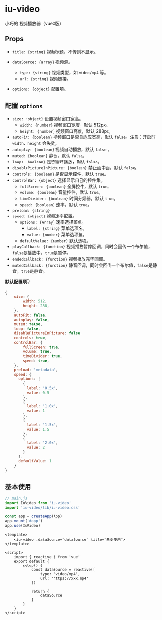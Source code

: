 # iu-video

小巧的 视频播放器（vue3版）



## Props

- `title: {string}`  视频标题，不传则不显示。
- `dataSource: {array}`  视频源。
  - `type: {string}` 视频类型，如 `video/mp4` 等。
  - `url: {string}` 视频链接。

- `options: {object}` 配置项。



## 配置 `options`

- `size: {object}` 设置视频窗口宽高。
  - `width: {number}` 视频窗口宽度，默认 512px。
  - `height: {number}` 视频窗口高度，默认 288px。
- `autoFit: {boolean}` 视频窗口是否自适应宽高，默认 `false`。注意：开启时 `width`、`height` 会失效。
- `autoplay: {boolean}` 视频自动播放，默认 `false` 。
- `muted: {boolean}` 静音，默认 `false`。
- `loop: {boolean}` 是否循环播放，默认 `false`。
- `disablePictureInPicture: {boolean}` 禁止画中画，默认 `false`。
- `controls: {boolean}` 是否显示控件，默认 `true`。
- `controlBar: {object}` 选择显示自己的控件集。
  - `fullScreen: {boolean}`  全屏控件，默认 `true`。
  - `volume: {boolean}` 音量控件，默认 `true`。
  - `timeDivider: {boolean}`  时间分频器，默认 `true`。
  - `speed: {boolean}`  速率，默认 `true`。
- `preload: {string}`
- `speed: {object}` 视频速率配置。
  - `options: {Array}` 速率选择菜单。
    - `label: {string}` 菜单选项名。
    - `value: {number}` 菜单选项值。
  - `defaultValue: {number}` 默认选项。
- `playCallback: {function}` 视频播放暂停回调，同时会回传一个布尔值，`false`是播放中，`true`是暂停。
- `endedCallback: {function}` 视频播放完毕回调。
- `mutedCallback: {function}` 静音回调，同时会回传一个布尔值，`false`是静音，`true`是静音。



**默认配置项**👇

```javascript
{
    size: {
        width: 512,
    	height: 288,
    },
    autoFit: false,
    autoplay: false,
    muted: false,
    loop: false,
    disablePictureInPicture: false,
    controls: true,
  	controlBar: {
    	fullScreen: true,
    	volume: true,
    	timeDivider: true,
    	speed: true,
  	},
    preload: 'metadata',
    speed: {
      options: [
        {
          label: '0.5x',
          value: 0.5
        },
        {
          label: '1.0x',
          value: 1
        },
        {
          label: '1.5x',
          value: 1.5
        },
        {
          label: '2.0x',
          value: 2
        }
      ],
      defaultValue: 1
    }
}
```



## 基本使用

```javascript
// main.js
import IuVideo from 'iu-video'
import 'iu-video/lib/iu-video.css'

const app = createApp(App)
app.mount('#app')
app.use(IuVideo)
```



```vue
<template>
	<iu-video :dataSource="dataSource" title="基本使用">
</template>

<script>
	import { reactive } from 'vue'
    export default {
        setup() {
            const dataSource = reactive([
                type: 'video/mp4',
                url: 'https://xxx.mp4'
            ])
            
            return {
                dataSource
            }
        }
    }
</script>
```

